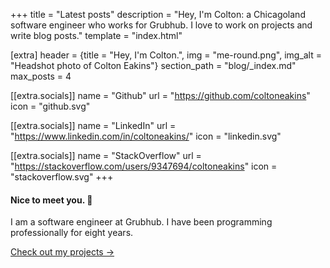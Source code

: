 +++
title = "Latest posts"
description = "Hey, I'm Colton: a Chicagoland software engineer who works for Grubhub. I love to work on projects and write blog posts."
template = "index.html"

[extra]
header = {title = "Hey, I'm Colton.", img = "me-round.png", img_alt = "Headshot photo of Colton Eakins"}
section_path = "blog/_index.md"
max_posts = 4

[[extra.socials]]
name = "Github"
url = "https://github.com/coltoneakins"
icon = "github.svg"

[[extra.socials]]
name = "LinkedIn"
url = "https://www.linkedin.com/in/coltoneakins/"
icon = "linkedin.svg"

[[extra.socials]]
name = "StackOverflow"
url = "https://stackoverflow.com/users/9347694/coltoneakins"
icon = "stackoverflow.svg"
+++

####  Nice to meet you. 👋

I am a software engineer at Grubhub. I have been programming professionally for eight years.

[Check out my projects →](/projects)

